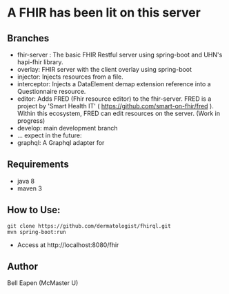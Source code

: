 # A FHIR has been lit on this server

## Branches

* fhir-server : The basic FHIR Restful server using spring-boot and UHN's hapi-fhir library.
* overlay: FHIR server with the client overlay using spring-boot
* injector: Injects resources from a file.
* interceptor: Injects a DataElement demap extension reference into a Questionnaire resource.
* editor: Adds FRED (Fhir resource editor) to the fhir-server. FRED is a project by 'Smart Health IT' ( https://github.com/smart-on-fhir/fred ). Within this ecosystem, FRED can edit resources on the server. (Work in progress)
* develop: main development branch
* ... expect in the future:
* graphql: A Graphql adapter for 

## Requirements

* java 8
* maven 3

## How to Use:

```
git clone https://github.com/dermatologist/fhirql.git
mvn spring-boot:run
```

* Access at http://localhost:8080/fhir

## Author

Bell Eapen (McMaster U)
